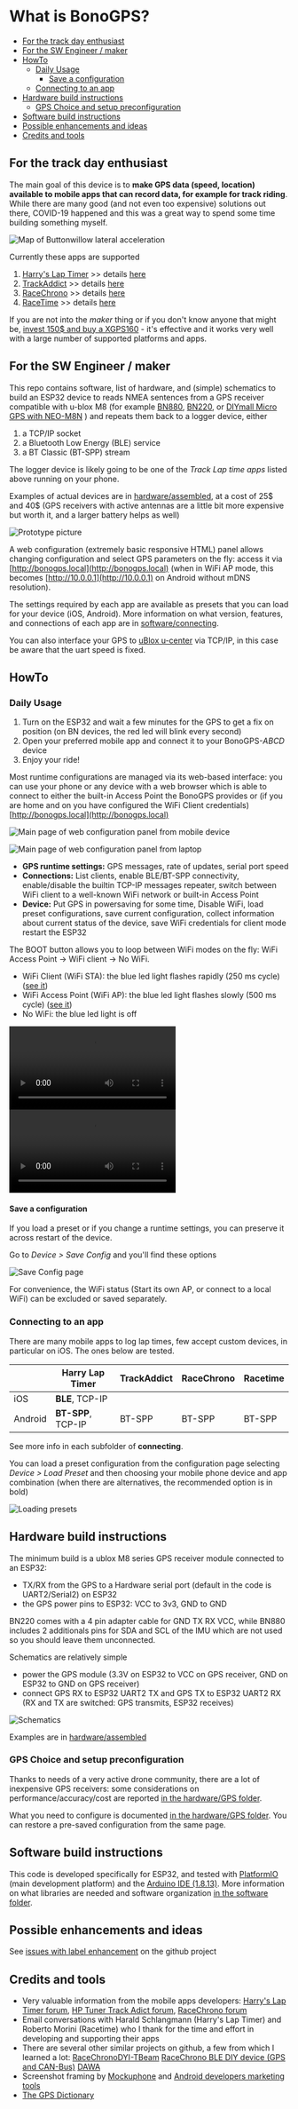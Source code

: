 # What is BonoGPS?

- [For the track day enthusiast](#for-the-track-day-enthusiast)
- [For the SW Engineer / maker](#for-the-sw-engineer--maker)
- [HowTo](#howto)
  - [Daily Usage](#daily-usage)
    - [Save a configuration](#save-a-configuration)
  - [Connecting to an app](#connecting-to-an-app)
- [Hardware build instructions](#hardware-build-instructions)
  - [GPS Choice and setup preconfiguration](#gps-choice-and-setup-preconfiguration)
- [Software build instructions](#software-build-instructions)
- [Possible enhancements and ideas](#possible-enhancements-and-ideas)
- [Credits and tools](#credits-and-tools)

## For the track day enthusiast

The main goal of this device is to **make GPS data (speed, location) available to mobile apps that can record data, for example for track riding**. While there are many good (and not even too expensive) solutions out there, COVID-19 happened and this was a great way to spend some time building something myself.

![Map of Buttonwillow lateral acceleration](software/using/buttonwillow_map.png)

Currently these apps are supported

1. [Harry's Lap Timer](https://www.gps-laptimer.de) >> details [here](software/connecting/harrylaptimer)
2. [TrackAddict](https://www.hptuners.com/product/trackaddict-app/) >> details [here](software/connecting/trackaddict)
3. [RaceChrono](https://racechrono.com/) >> details [here](software/connecting/racechrono)
4. [RaceTime](https://www.racetimeapp.com/en/) >> details [here](software/connecting/racetime)

If you are not into the *maker* thing or if you don't know anyone that might be, [invest 150$ and buy a XGPS160](https://gps.dualav.com/explore-by-product/xgps160) - it's effective and it works very well with a large number of supported platforms and apps.

## For the SW Engineer / maker

This repo contains software, list of hardware, and (simple) schematics  to build an ESP32 device to reads NMEA sentences from a GPS receiver compatible with u-blox M8 (for example  [BN880](https://www.amazon.com/Geekstory-Navigation-Raspberry-Aircraft-Controller/dp/B078Y6323W), [BN220](https://www.amazon.com/Navigation-Raspberry-Betaflight-Geekstory-Shipping/dp/B07PRDY6DS), or [DIYmall Micro GPS with NEO-M8N](https://www.amazon.com/DIYmall-NEO-M8N-Module-HMC5983-Antenna/dp/B012RNLG0K) ) and repeats them back to a logger device, either

1. a TCP/IP socket
2. a Bluetooth Low Energy (BLE) service
3. a BT Classic (BT-SPP) stream

The logger device is likely going to be one of the *Track Lap time apps* listed above running on your phone.

Examples of actual devices are in [hardware/assembled](hardware/assembled), at a cost of 25$ and 40$ (GPS receivers with active antennas are a little bit more expensive but worth it, and a larger battery helps as well)

![Prototype picture](hardware/assembled/bonogps_bn220_side.jpg)

A web configuration (extremely basic responsive HTML) panel allows changing configuration and select GPS parameters on the fly: access it via [http://bonogps.local](http://bonogps.local) (when in WiFi AP mode, this becomes [http://10.0.0.1](http://10.0.0.1) on Android without mDNS resolution).

The settings required by each app are available as presets that you can load for your device (iOS, Android). More information on what version, features, and connections of each app are in [software/connecting](software/connecting).

You can also interface your GPS to [uBlox u-center](https://www.u-blox.com/en/product/u-center) via TCP/IP, in this case be aware that the uart speed is fixed.

## HowTo

### Daily Usage

1. Turn on the ESP32 and wait a few minutes for the GPS to get a fix on position (on BN devices, the red led will blink every second)
2. Open your preferred mobile app and connect it to your BonoGPS-*ABCD* device
3. Enjoy your ride!

Most runtime configurations are managed via its web-based interface: you can use your phone or any device with a web browser which is able to connect to either the built-in Access Point the BonoGPS provides or (if you are home and on you have configured the WiFi Client credentials) [http://bonogps.local](http://bonogps.local)

![Main page of web configuration panel from mobile device](software/using/webinterface_root_mobile.png)

![Main page of web configuration panel from laptop](software/using/webinterface_root_laptop.png)

- **GPS runtime settings:** GPS messages, rate of updates, serial port speed
- **Connections:** List clients, enable BLE/BT-SPP connectivity, enable/disable the builtin TCP-IP messages repeater, switch between WiFi client to a well-known WiFi network or built-in Access Point
- **Device:** Put GPS in powersaving for some time, Disable WiFi, load preset configurations, save current configuration, collect information about current status of the device, save WiFi credentials for client mode restart the ESP32

The BOOT button allows you to loop between WiFi modes on the fly: WiFi Access Point -> WiFi client -> No WiFi.

- WiFi Client (WiFi STA): the blue led light flashes rapidly (250 ms cycle) ([see it](hardware/esp32/wifi_client.webm))
- WiFi Access Point (WiFi AP): the blue led light flashes slowly (500 ms cycle) ([see it](hardware/esp32/wifi_ap.webm))
- No WiFi: the blue led light is off

![Fast blinking - Client](hardware/esp32/wifi_client.webm)
![Slow blinking - AP](hardware/esp32/wifi_ap.webm)

#### Save a configuration

If you load a preset or if you change a runtime settings, you can preserve it across restart of the device.

Go to *Device > Save Config* and you'll find these options

![Save Config page](software/using/webinterface_saveconfig.png)

For convenience, the WiFi status (Start its own AP, or connect to a local WiFi) can be excluded or saved separately.

### Connecting to an app

There are many mobile apps to log lap times, few accept custom devices, in particular on iOS. The ones below are tested.

|         | Harry Lap Timer    | TrackAddict | RaceChrono | Racetime |
| ------- | ------------------ | ----------- | ---------- | -------- |
| iOS     | **BLE**, TCP-IP    |             |            |
| Android | **BT-SPP**, TCP-IP | BT-SPP      | BT-SPP     | BT-SPP   |

See more info in each subfolder of **connecting**.

You can load a preset configuration from the configuration page selecting *Device > Load Preset* and then choosing your mobile phone device and app combination (when there are alternatives, the recommended option is in bold)

![Loading presets](software/using/webinterface_loadpreset.png)

## Hardware build instructions

The minimum build is a ublox M8 series GPS receiver module connected to an ESP32:

- TX/RX from the GPS to a Hardware serial port (default in the code is UART2/Serial2) on ESP32
- the GPS power pins to ESP32: VCC to 3v3, GND to GND

BN220 comes with a 4 pin adapter cable for GND TX RX VCC, while BN880 includes 2 additionals pins for SDA and SCL of the IMU which are not used so you should leave them unconnected.

Schematics are relatively simple

- power the GPS module (3.3V on ESP32 to VCC on GPS receiver, GND on ESP32 to GND on GPS receiver)
- connect GPS RX to ESP32 UART2 TX and GPS TX to ESP32 UART2 RX (RX and TX are switched: GPS transmits, ESP32 receives)

![Schematics](hardware/esp32/esp32_to_gps_schem.png)

Examples are in [hardware/assembled](hardware/assembled)

### GPS Choice and setup preconfiguration

Thanks to needs of a very active drone community, there are a lot of inexpensive GPS receivers: some considerations on performance/accuracy/cost are reported [in the hardware/GPS folder](hardware/GPS).

What you need to configure is documented [in the hardware/GPS folder](hardware/GPS). You can restore a pre-saved configuration from the same page.

## Software build instructions

This code is developed specifically for ESP32, and tested with [PlatformIO](https://platformio.org/) (main development platform) and the [Arduino IDE (1.8.13)](https://www.arduino.cc/en/software). More information on what libraries are needed and software organization [in the software folder](software).

## Possible enhancements and ideas

See [issues with label enhancement](https://github.com/renatobo/bonogps/issues?q=is%3Aissue+is%3Aopen+label%3Aenhancement) on the github project

## Credits and tools

- Very valuable information from the mobile apps developers: [Harry's Lap Timer forum](http://forum.gps-laptimer.de/viewforum.php?f=2), [HP Tuner Track Adict forum](https://forum.hptuners.com/forumdisplay.php?74-TrackAddict), [RaceChrono forum](https://racechrono.com/forum/categories/diy-builds)
- Email conversations with Harald Schlangmann (Harry's Lap Timer) and Roberto Morini (Racetime) who I thank for the time and effort in developing and supporting their apps
- There are several other similar projects on github, a few from which I learned a lot: [RaceChronoDYI-TBeam](https://github.com/0x8008135/RaceChronoDYI-TBeam) [RaceChrono BLE DIY device (GPS and CAN-Bus)](https://github.com/aollin/racechrono-ble-diy-device) [DAWA](https://github.com/quichedood/DAWA-6.x)
- Screenshot framing by [Mockuphone](https://mockuphone.com/) and [Android developers marketing tools
](https://developer.android.com/distribute/marketing-tools/device-art-generator)
- [The GPS Dictionary](https://www.u-blox.com/sites/default/files/the_gps_dictionary.pdf)
